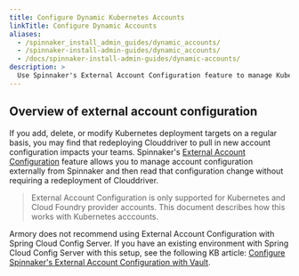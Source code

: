 ```yaml
---
title: Configure Dynamic Kubernetes Accounts
linkTitle: Configure Dynamic Accounts
aliases:
  - /spinnaker_install_admin_guides/dynamic_accounts/
  - /spinnaker-install-admin-guides/dynamic_accounts/
  - /docs/spinnaker-install-admin-guides/dynamic-accounts/
description: >
  Use Spinnaker's External Account Configuration feature to manage Kubernetes accounts.
---
```


## Overview of external account configuration

If you add, delete, or modify Kubernetes deployment targets on a regular basis, you may find that redeploying Clouddriver to pull in new
account configuration impacts your teams. Spinnaker's [External Account Configuration](https://www.spinnaker.io/setup/configuration/#external-account-configuration) feature allows you to manage account configuration
externally from Spinnaker and then read that configuration change without requiring a redeployment of Clouddriver.

> External Account Configuration is only supported for Kubernetes and Cloud Foundry provider accounts. This document describes how this works with Kubernetes acccounts.

Armory does not recommend using External Account Configuration with Spring Cloud Config Server. If you have an existing environment with Spring Cloud Config Server with this setup, see the following KB article: [Configure Spinnaker's External Account Configuration with Vault](https://support.armory.io/support?id=kb_article_view&sysparm_article=KB0010418).